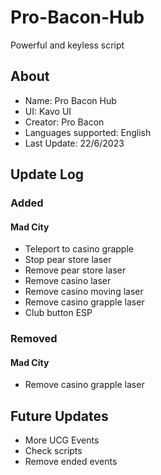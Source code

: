 # Pro-Bacon-Hub
Powerful and keyless script

## About
+ Name: Pro Bacon Hub
+ UI: Kavo UI
+ Creator: Pro Bacon
+ Languages supported: English
+ Last Update: 22/6/2023

## Update Log
### Added
#### Mad City
+ Teleport to casino grapple
+ Stop pear store laser
+ Remove pear store laser
+ Remove casino laser
+ Remove casino moving laser
+ Remove casino grapple laser
+ Club button ESP
### Removed
#### Mad City
+ Remove casino grapple laser

## Future Updates
+ More UCG Events
+ Check scripts
+ Remove ended events
